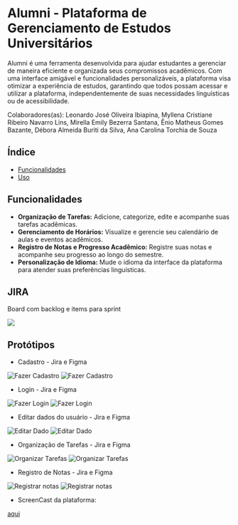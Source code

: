 

# Alumni - Plataforma de Gerenciamento de Estudos Universitários
Alumni é uma ferramenta desenvolvida para ajudar estudantes a gerenciar de maneira eficiente e organizada seus compromissos acadêmicos. Com uma interface amigável e funcionalidades personalizáveis, a plataforma visa otimizar a experiência de estudos, garantindo que todos possam acessar e utilizar a plataforma, independentemente de suas necessidades linguísticas ou de acessibilidade.

Colaboradores(as): Leonardo José Oliveira Ibiapina, Myllena Cristiane Ribeiro Navarro Lins, Mirella Emily Bezerra Santana, Ênio Matheus Gomes Bazante, Débora Almeida Buriti da Silva, Ana Carolina Torchia de Souza


## Índice

- [Funcionalidades](#funcionalidades)
- [Uso](#uso)


## Funcionalidades

- **Organização de Tarefas:** Adicione, categorize, edite e acompanhe suas tarefas acadêmicas.
- **Gerenciamento de Horários:** Visualize e gerencie seu calendário de aulas e eventos acadêmicos.
- **Registro de Notas e Progresso Acadêmico:** Registre suas notas e acompanhe seu progresso ao longo do semestre.
- **Personalização de Idioma:** Mude o idioma da interface da plataforma para atender suas preferências linguísticas.

## JIRA

Board com backlog e items para sprint

![](/imgs/jira.png)

## Protótipos

- Cadastro - Jira e Figma

![Fazer Cadastro](/imgs/Fazer%20Cadastro.png)
![Fazer Cadastro](/imgs/Fazer%20Cadastro%20-%20Figma.png)

- Login - Jira e Figma

![Fazer Login](/imgs/Fazer%20Login.png)
![Fazer Login](/imgs/Fazer%20Login%20-%20figma.png)

- Editar dados do usuário - Jira e Figma

![Editar Dado](/imgs/Editar%20Dados.png)
![Editar Dado](/imgs/Editar%20Dados%20-%20Figma.png)

- Organização de Tarefas - Jira e Figma

![Organizar Tarefas](/imgs/Organizar%20Tarefas.png)
![Organizar Tarefas](/imgs/Organizar%20Tarefas%20-%20Figma.png)

- Registro de Notas - Jira e Figma

![Registrar notas](/imgs/Registrar%20notas.png)
![Registrar notas](/imgs/Registrar%20notas%20-%20Figma.png)

- ScreenCast da plataforma:

[aqui](imgs/Vídeo.mp4)
